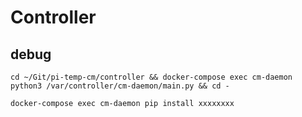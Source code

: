 # Controller

## debug

```
cd ~/Git/pi-temp-cm/controller && docker-compose exec cm-daemon python3 /var/controller/cm-daemon/main.py && cd -

docker-compose exec cm-daemon pip install xxxxxxxx

```
